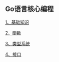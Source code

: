 Go语言核心编程
-----------------------

[1、基础知识](1、基础知识/README.md)

[2、函数](2、函数/README.md)

[3、类型系统](3、类型系统/README.md)

[4、接口](4、接口/README.md)
